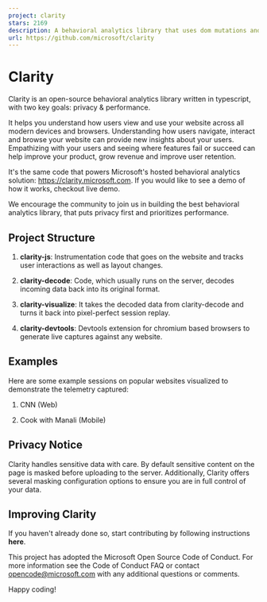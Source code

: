 ```yaml
---
project: clarity
stars: 2169
description: A behavioral analytics library that uses dom mutations and user interactions to generate aggregated insights.
url: https://github.com/microsoft/clarity
---
```


Clarity
=======

Clarity is an open-source behavioral analytics library written in typescript, with two key goals: privacy & performance.

It helps you understand how users view and use your website across all modern devices and browsers. Understanding how users navigate, interact and browse your website can provide new insights about your users. Empathizing with your users and seeing where features fail or succeed can help improve your product, grow revenue and improve user retention.

It's the same code that powers Microsoft's hosted behavioral analytics solution: https://clarity.microsoft.com. If you would like to see a demo of how it works, checkout live demo.

We encourage the community to join us in building the best behavioral analytics library, that puts privacy first and prioritizes performance.

Project Structure
-----------------

1.  **clarity-js**: Instrumentation code that goes on the website and tracks user interactions as well as layout changes.
    
2.  **clarity-decode**: Code, which usually runs on the server, decodes incoming data back into its original format.
    
3.  **clarity-visualize**: It takes the decoded data from clarity-decode and turns it back into pixel-perfect session replay.
    
4.  **clarity-devtools**: Devtools extension for chromium based browsers to generate live captures against any website.
    

Examples
--------

Here are some example sessions on popular websites visualized to demonstrate the telemetry captured:

1.  CNN (Web)  
    
2.  Cook with Manali (Mobile)  
    

Privacy Notice
--------------

Clarity handles sensitive data with care. By default sensitive content on the page is masked before uploading to the server. Additionally, Clarity offers several masking configuration options to ensure you are in full control of your data.

Improving Clarity
-----------------

If you haven't already done so, start contributing by following instructions **here**.

This project has adopted the Microsoft Open Source Code of Conduct. For more information see the Code of Conduct FAQ or contact opencode@microsoft.com with any additional questions or comments.

Happy coding!
